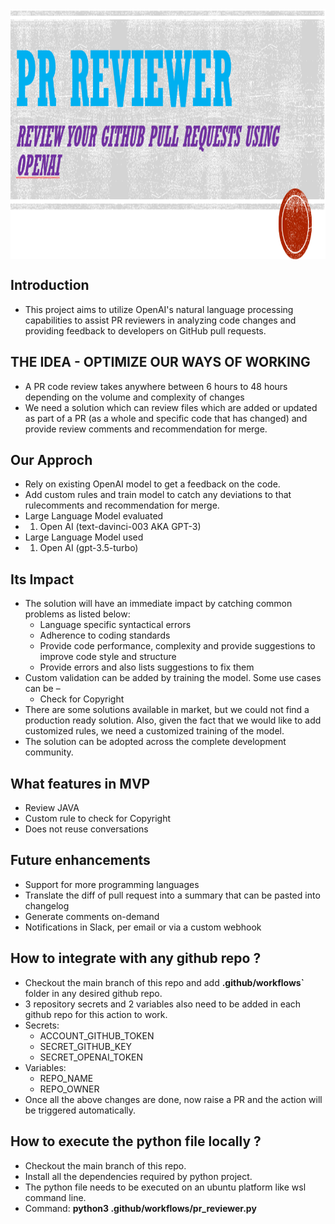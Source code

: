 <img align="center" height="400" src="https://github.com/Raghav-Bajaj/My-Programs/blob/main/pic1111.png"/>

## Introduction
- This project aims to utilize OpenAI's natural language processing capabilities to assist PR reviewers in analyzing code changes and providing feedback to developers on GitHub pull requests.

## THE IDEA - OPTIMIZE OUR WAYS OF WORKING
- A PR code review takes anywhere between 6 hours to 48 hours depending on the volume and complexity of changes
- We need a solution which can review files which are added or updated as part of a PR (as a whole and specific code that has changed) and provide review comments and recommendation for merge.

## Our Approch 
- Rely on existing OpenAI model to get a feedback on the code.
- Add custom rules and train model to catch any deviations to that rulecomments and recommendation for merge.
- Large Language Model evaluated
 - 1. Open AI (text-davinci-003 AKA GPT-3)
 - Large Language Model used
 - 1. Open AI (gpt-3.5-turbo)
 
 ## Its Impact
 - The solution will have an immediate impact by catching common problems as listed below:
   - Language specific syntactical errors
   - Adherence to coding standards
   - Provide code performance, complexity and provide suggestions to improve code style and structure
   - Provide errors and also lists suggestions to fix them
 - Custom validation can be added by training the model. Some use cases can be –
   - Check for Copyright
 - There are some solutions available in market, but we could not find a production ready solution. Also, given the fact that we would like to add customized rules, we need a customized training of the model.
- The solution can be adopted across the complete development community.

## What features in MVP 
- Review JAVA
- Custom rule to check for Copyright
- Does not reuse conversations

## Future enhancements
- Support for more programming languages
- Translate the diff of pull request into a summary that can be pasted into changelog
- Generate comments on-demand
- Notifications in Slack, per email or via a custom webhook

## How to integrate with any github repo ?
- Checkout the main branch of this repo and add **.github/workflows`** folder in any desired github repo.
- 3 repository secrets and 2 variables also need to be added in each github repo for this action to work.
 - Secrets:
	- ACCOUNT_GITHUB_TOKEN
	- SECRET_GITHUB_KEY
	- SECRET_OPENAI_TOKEN
 - Variables:
	- REPO_NAME
	- REPO_OWNER
- Once all the above changes are done, now raise a PR and the action will be triggered automatically.

## How to execute the python file locally ?
- Checkout the main branch of this repo.
- Install all the dependencies required by python project.
- The python file needs to be executed on an ubuntu platform like wsl command line.
- Command: **python3 .github/workflows/pr_reviewer.py**